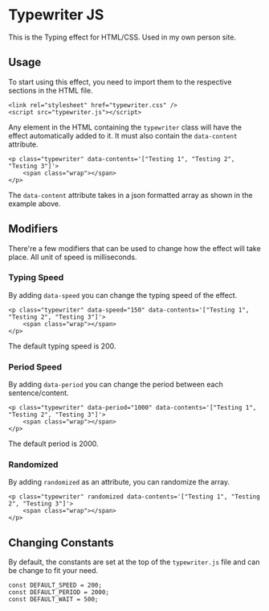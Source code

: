 # Typewriter JS
 This is the Typing effect for HTML/CSS. Used in my own person site.

## Usage
To start using this effect, you need to import them to the respective sections in the HTML file.
```
<link rel="stylesheet" href="typewriter.css" />
<script src="typewriter.js"></script>
```
Any element in the HTML containing the `typewriter` class will have the effect automatically added to it. It must also contain the `data-content` attribute.
```
<p class="typewriter" data-contents='["Testing 1", "Testing 2", "Testing 3"]'>
    <span class="wrap"></span>
</p>
```
The `data-content` attribute takes in a json formatted array as shown in the example above.

## Modifiers
There're a few modifiers that can be used to change how the effect will take place. All unit of speed is milliseconds.

### Typing Speed
By adding `data-speed` you can change the typing speed of the effect. 
```
<p class="typewriter" data-speed="150" data-contents='["Testing 1", "Testing 2", "Testing 3"]'>
    <span class="wrap"></span>
</p>
```
The default typing speed is 200.

### Period Speed
By adding `data-period` you can change the period between each sentence/content. 
```
<p class="typewriter" data-period="1000" data-contents='["Testing 1", "Testing 2", "Testing 3"]'>
    <span class="wrap"></span>
</p>
```
The default period is 2000.

### Randomized
By adding `randomized` as an attribute, you can randomize the array.
```
<p class="typewriter" randomized data-contents='["Testing 1", "Testing 2", "Testing 3"]'>
    <span class="wrap"></span>
</p>
```

## Changing Constants
By default, the constants are set at the top of the `typewriter.js` file and can be change to fit your need.
```
const DEFAULT_SPEED = 200;
const DEFAULT_PERIOD = 2000;
const DEFAULT_WAIT = 500;
```